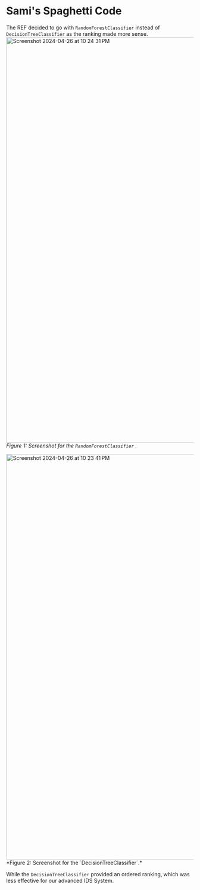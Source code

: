 # Sami's Spaghetti Code

The REF decided to go with `RandomForestClassifier` instead of `DecisionTreeClassifier` as the ranking made more sense.
<img width="1086" alt="Screenshot 2024-04-26 at 10 24 31 PM" src="https://github.com/cod-noobies/Sami-s_Spaghetti_code/assets/108373193/3780c3f5-296b-4ecd-a720-e47f8496ac73">
*Figure 1: Screenshot for the `RandomForestClassifier` .*

<img width="1086" alt="Screenshot 2024-04-26 at 10 23 41 PM" src="https://github.com/cod-noobies/Sami-s_Spaghetti_code/assets/108373193/c1611ece-fc29-463d-b767-814b2b172d3b">
*Figure 2: Screenshot for the `DecisionTreeClassifier`.*



While the `DecisionTreeClassifier` provided an ordered ranking, which was less effective for our advanced IDS System.
